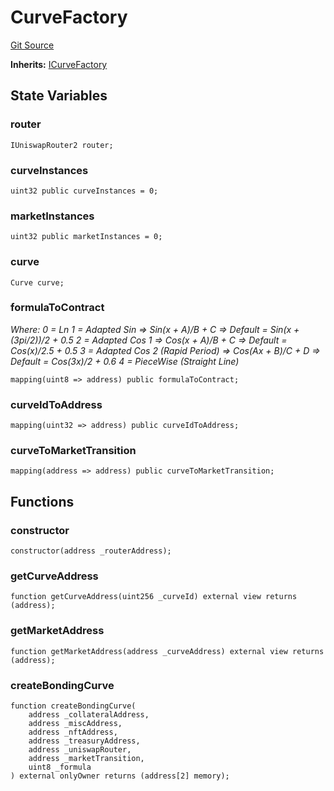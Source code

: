 # CurveFactory
[Git Source](https://github.com/TamaraRingas/Misc-Bonding-Curves/blob/ff25700444f7f4c67d29f4a0a36244531dce36c7/src/contracts/CurveFactory.sol)

**Inherits:**
[ICurveFactory](/src/interfaces/ICurveFactory.sol/interface.ICurveFactory.md)


## State Variables
### router

```solidity
IUniswapRouter2 router;
```


### curveInstances

```solidity
uint32 public curveInstances = 0;
```


### marketInstances

```solidity
uint32 public marketInstances = 0;
```


### curve

```solidity
Curve curve;
```


### formulaToContract
*Where:
0 = Ln
1 = Adapted Sin
=> Sin(x + A)/B + C
=> Default = Sin(x + (3pi/2))/2 + 0.5
2 = Adapted Cos 1
=> Cos(x + A)/B + C
=> Default = Cos(x)/2.5 + 0.5
3 = Adapted Cos 2 (Rapid Period)
=> Cos(Ax + B)/C + D
=> Default = Cos(3x)/2 + 0.6
4 = PieceWise (Straight Line)*


```solidity
mapping(uint8 => address) public formulaToContract;
```


### curveIdToAddress

```solidity
mapping(uint32 => address) public curveIdToAddress;
```


### curveToMarketTransition

```solidity
mapping(address => address) public curveToMarketTransition;
```


## Functions
### constructor


```solidity
constructor(address _routerAddress);
```

### getCurveAddress


```solidity
function getCurveAddress(uint256 _curveId) external view returns (address);
```

### getMarketAddress


```solidity
function getMarketAddress(address _curveAddress) external view returns (address);
```

### createBondingCurve


```solidity
function createBondingCurve(
    address _collateralAddress,
    address _miscAddress,
    address _nftAddress,
    address _treasuryAddress,
    address _uniswapRouter,
    address _marketTransition,
    uint8 _formula
) external onlyOwner returns (address[2] memory);
```

